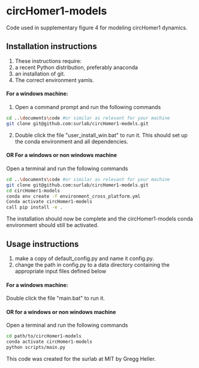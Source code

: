 # circHomer1-models
Code used in supplementary figure 4 for modeling circHomer1 dynamics. 

## Installation instructions
1.	These instructions require:
2.	a recent Python distribution, preferably anaconda 
3.	an installation of git. 
4.	The correct environment yamls. 
#### For a windows machine:
1. Open a command prompt and run the following commands
```bash
cd ..\documents\code #or similar as relevant for your machine
git clone git@github.com:surlab/circHomer1-models.git
```
2. Double click the file "user_install_win.bat" to run it. This should set up the conda environment and all dependencies. 
#### OR For a windows or non windows machine
Open a terminal and run the following commands
```bash
cd ..\documents\code #or similar as relevant for your machine
git clone git@github.com:surlab/circHomer1-models.git
cd circHomer1-models
conda env create -f environment_cross_platform.yml
Conda activate circHomer1-models
call pip install -e .
```
The installation should now be complete and the circHomer1-models conda environment should still be activated. 
## Usage instructions
1. make a copy of default_config.py and name it config.py.
1. change the path in config.py to a data directory containing the appropriate input files defined below
#### For a windows machine:
Double click the file "main.bat" to run it. 
#### OR for a windows or non windows machine
Open a terminal and run the following commands
```bash
cd path/to/circHomer1-models
conda activate circHomer1-models
python scripts/main.py
```
This code was created for the surlab at MIT by Gregg Heller.  
